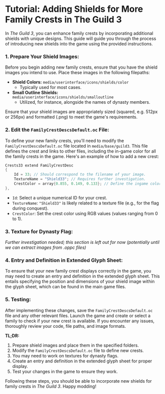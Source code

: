 # Tutorial: Adding Shields for More Family Crests in The Guild 3

In *The Guild 3*, you can enhance family crests by incorporating additional shields with unique designs. This guide will guide you through the process of introducing new shields into the game using the provided instructions.

### 1. Prepare Your Shield Images:

Before you begin adding new family crests, ensure that you have the shield images you intend to use. Place these images in the following filepaths:

- **Shield Colors:** `media/userinterface/icons/shields/color`
  - Typically used for most cases.
- **Small Outline Shields:** `media/userinterface/icons/shields/smalloutline`
  - Utilized, for instance, alongside the names of dynasty members.

Ensure that your shield images are appropriately sized (squared, e.g. 512px or 256px) and formatted (.png) to meet the game's requirements.

### 2. Edit the `FamilyCrestDescsDefault.oc` File:

To define your new family crests, you'll need to modify the `FamilyCrestDescsDefault.oc` file located in `media/base/guild3`. This file defines the crest and links to other files, including the in-game color for all the family crests in the game. Here's an example of how to add a new crest:

```cpp
Crests33 extend FamilyCrestDesc
{
    Id = 33; // Should correspond to the filename of your image.
    TextureName = "Shield33"; // Requires further investigation.
    CrestColor = array{0.855, 0.149, 0.133}; // Define the ingame color using RGB values.
},
```

- `Id`: Select a unique numerical ID for your crest.
- `TextureName`: `"Shield33"` is likely related to a texture file (e.g., for the flag during conquest).
- `CrestColor`: Set the crest color using RGB values (values ranging from 0 to 1).

### 3. Texture for Dynasty Flag:

*Further investigation needed; this section is left out for now (potentially until we can extract images from .oppc files)*

### 4. Entry and Definition in Extended Glyph Sheet:

To ensure that your new family crest displays correctly in the game, you may need to create an entry and definition in the extended glyph sheet. This entails specifying the position and dimensions of your shield image within the glyph sheet, which can be found in the main game files.

### 5. Testing:

After implementing these changes, save the `FamilyCrestDescsDefault.oc` file and any other relevant files. Launch the game and create or select a family to check if your new crest is available. If you encounter any issues, thoroughly review your code, file paths, and image formats.

**TL;DR:**

1. Prepare shield images and place them in the specified folders.
2. Modify the `FamilyCrestDescsDefault.oc` file to define new crests.
3. You may need to work on textures for dynasty flags.
4. Create an entry and definition in the extended glyph sheet for proper display.
5. Test your changes in the game to ensure they work.


Following these steps, you should be able to incorporate new shields for family crests in *The Guild 3*. Happy modding!
